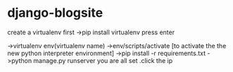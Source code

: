 # django-blogsite

create a virtualenv first   ->pip install virtualenv    press enter

->virtualenv env(virtualenv name)
->env/scripts/activate  [to activate the the new python interpreter environment]
->pip install -r requirements.txt 
->python manage.py runserver
you are all set .click the ip 

